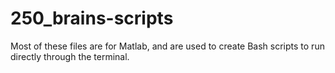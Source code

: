 # 250_brains-scripts

Most of these files are for Matlab, and are used to create Bash scripts to run directly through the terminal.
